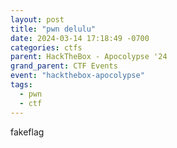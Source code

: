 ```yaml
---
layout: post
title: "pwn delulu"
date: 2024-03-14 17:18:49 -0700
categories: ctfs
parent: HackTheBox - Apocolypse '24
grand_parent: CTF Events
event: "hackthebox-apocolypse"
tags:
  - pwn
  - ctf
---
```


fakeflag
